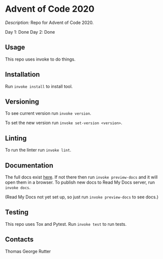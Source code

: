 # Advent of Code 2020

_Description:_ Repo for Advent of Code 2020.

Day 1: Done
Day 2: Done

## Usage

This repo uses invoke to do things.

## Installation

Run `invoke install` to install tool.

## Versioning

To see current version run `invoke version`.

To set the new version run `invoke set-version <version>`.

## Linting

To run the linter run `invoke lint`.

## Documentation

The full docs exist [here](.\build\sphinx\html\index.html).
If not there then run `invoke preview-docs` and it will open them in a browser.
To publish new docs to Read My Docs server, run `invoke docs`.

(Read My Docs not yet set up, so just run `invoke preview-docs` to see docs.)

## Testing

This repo uses Tox and Pytest.
Run `invoke test` to run tests.

## Contacts

Thomas George Rutter

